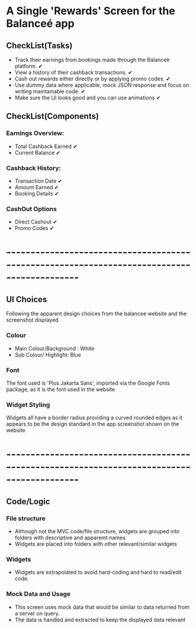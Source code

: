 # A Single 'Rewards' Screen for the Balanceé app

## CheckList(Tasks)

- Track their earnings from bookings made through the Balanceè platform. ✔
- View a history of their cashback transactions. ✔
- Cash out rewards either directly or by applying promo codes. ✔
- Use dummy data where applicable, mock JSON response and focus on writing maintainable code. ✔
- Make sure the UI looks good and you can use animations ✔

## CheckList(Components)

### Earnings Overview:

- Total Cashback Earned ✔
- Current Balance ✔

### Cashback History:

- Transaction Date ✔
- Amount Earned  ✔
- Booking Details ✔


### CashOut Options

- Direct Cashout ✔
- Promo Codes ✔

# -------------------------------------------------------------------------------------------


## UI Choices

Following the apparent design choices from the balancee website and the screenshot displayed


### Colour 

- Main Colour/Background : White
- Sub Colour/ Highlight: Blue

### Font

The font used is 'Plus Jakarta Sans', imported via the Google Fonts package, as it is the font used in the website

### Widget Styling

Widgets all have a border radius providing a curved rounded edges as it appears to be the design standard in the app screenshot shown on the website

# -------------------------------------------------------------------------------------------


## Code/Logic

### File structure

- Although not the MVC code/file structure, widgets are grouped into folders with descriptive and apparemt names
- Widgets are placed into folders with other relevant/similar widgets

### Widgets

- Widgets are extrapolated to avoid hard-coding and hard to read/edit code.

### Mock Data and Usage

- This screen uses mock data that would be similar to data returned from a server on query.
- The data is handled and extracted to keep the displayed data relevant

